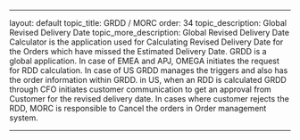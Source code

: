 ---

layout: default
topic_title: GRDD / MORC
order: 34
topic_description:  Global Revised Delivery Date
topic_more_description: Global Revised Delivery Date Calculator is the application used for Calculating Revised Delivery Date for the Orders which have missed the Estimated Delivery Date. GRDD is a global application. In case of EMEA and APJ, OMEGA initiates the request for RDD calculation. In case of US GRDD manages the triggers and also has the order information within GRDD. in US, when an RDD is calculated GRDD through CFO initiates customer communication to get an approval from Customer for the revised delivery date. In cases where customer rejects the RDD, MORC is responsible to Cancel the orders in Order management system.


---
